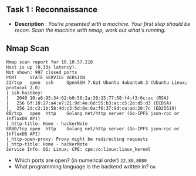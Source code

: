 ## Task 1 : Reconnaissance
- **Description** : *You're presented with a machine. Your first step should be recon. Scan the machine with nmap, work out what's running.*
## Nmap Scan 
```
Nmap scan report for 10.10.57.218
Host is up (0.33s latency).
Not shown: 997 closed ports
PORT     STATE SERVICE VERSION
22/tcp   open  ssh     OpenSSH 7.6p1 Ubuntu 4ubuntu0.3 (Ubuntu Linux; protocol 2.0)
| ssh-hostkey:
|   2048 10:a6:95:34:62:b0:56:2a:38:15:77:58:f4:f3:6c:ac (RSA)
|   256 6f:18:27:a4:e7:21:9d:4e:6d:55:b3:ac:c5:2d:d5:d3 (ECDSA)
|_  256 2d:c3:1b:58:4d:c3:5d:8e:6a:f6:37:9d:ca:ad:20:7c (ED25519)
80/tcp   open  http    Golang net/http server (Go-IPFS json-rpc or InfluxDB API)
|_http-title: Home - hackerNote
8080/tcp open  http    Golang net/http server (Go-IPFS json-rpc or InfluxDB API)
|_http-open-proxy: Proxy might be redirecting requests
|_http-title: Home - hackerNote
Service Info: OS: Linux; CPE: cpe:/o:linux:linux_kernel
```
- Which ports are open? (in numerical order)
``` 22,80,8080 ```
- What programming language is the backend written in?
``` Go ```
